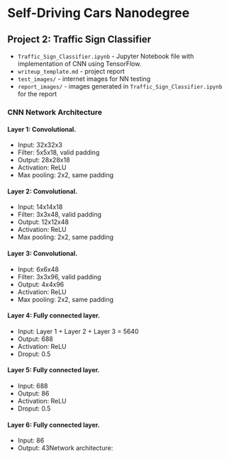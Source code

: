 # Self-Driving Cars Nanodegree
## Project 2: Traffic Sign Classifier 

* `Traffic_Sign_Classifier.ipynb` - Jupyter Notebook file with implementation of CNN using TensorFlow.
* `writeup_template.md` - project report
* `test_images/` - internet images for NN testing
* `report_images/` - images generated in `Traffic_Sign_Classifier.ipynb` for the report

### CNN Network Architecture

#### Layer 1: Convolutional. 
* Input: 32x32x3
* Filter: 5x5x18, valid padding
* Output: 28x28x18
* Activation: ReLU
* Max pooling: 2x2, same padding

#### Layer 2: Convolutional. 
* Input: 14x14x18
* Filter: 3x3x48, valid padding
* Output: 12x12x48
* Activation: ReLU
* Max pooling: 2x2, same padding

#### Layer 3: Convolutional. 
* Input: 6x6x48
* Filter: 3x3x96, valid padding
* Output: 4x4x96
* Activation: ReLU
* Max pooling: 2x2, same padding

#### Layer 4: Fully connected layer.
* Input: Layer 1 + Layer 2 + Layer 3 = 5640
* Output: 688
* Activation: ReLU
* Droput: 0.5

#### Layer 5: Fully connected layer.
* Input: 688
* Output: 86
* Activation: ReLU
* Droput: 0.5

#### Layer 6: Fully connected layer.
* Input: 86
* Output: 43Network architecture:

